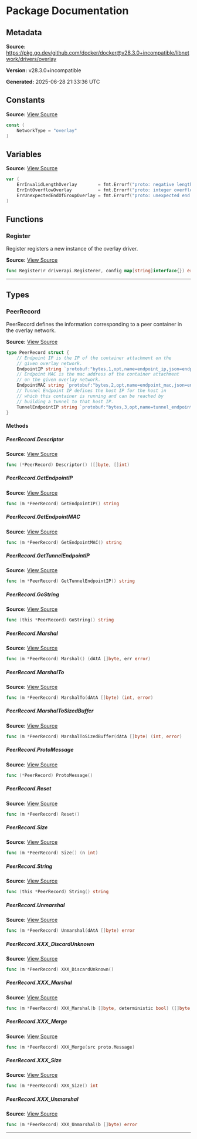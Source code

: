 # Package Documentation

## Metadata

**Source:** https://pkg.go.dev/github.com/docker/docker@v28.3.0+incompatible/libnetwork/drivers/overlay

**Version:** v28.3.0+incompatible

**Generated:** 2025-06-28 21:33:36 UTC

## Constants

**Source:** [View Source](https://github.com/docker/docker/blob/v28.3.0/libnetwork/drivers/overlay/overlay.go#L19)

```go
const (
	NetworkType = "overlay"
)
```

## Variables

**Source:** [View Source](https://github.com/docker/docker/blob/v28.3.0/libnetwork/drivers/overlay/overlay.pb.go#L468)

```go
var (
	ErrInvalidLengthOverlay        = fmt.Errorf("proto: negative length found during unmarshaling")
	ErrIntOverflowOverlay          = fmt.Errorf("proto: integer overflow")
	ErrUnexpectedEndOfGroupOverlay = fmt.Errorf("proto: unexpected end of group")
)
```

## Functions

### Register

Register registers a new instance of the overlay driver.

**Source:** [View Source](https://github.com/docker/docker/blob/v28.3.0/libnetwork/drivers/overlay/overlay.go#L45)  

```go
func Register(r driverapi.Registerer, config map[string]interface{}) error
```

---

## Types

### PeerRecord

PeerRecord defines the information corresponding to a peer
container in the overlay network.

**Source:** [View Source](https://github.com/docker/docker/blob/v28.3.0/libnetwork/drivers/overlay/overlay.pb.go#L30)  

```go
type PeerRecord struct {
	// Endpoint IP is the IP of the container attachment on the
	// given overlay network.
	EndpointIP string `protobuf:"bytes,1,opt,name=endpoint_ip,json=endpointIp,proto3" json:"endpoint_ip,omitempty"`
	// Endpoint MAC is the mac address of the container attachment
	// on the given overlay network.
	EndpointMAC string `protobuf:"bytes,2,opt,name=endpoint_mac,json=endpointMac,proto3" json:"endpoint_mac,omitempty"`
	// Tunnel Endpoint IP defines the host IP for the host in
	// which this container is running and can be reached by
	// building a tunnel to that host IP.
	TunnelEndpointIP string `protobuf:"bytes,3,opt,name=tunnel_endpoint_ip,json=tunnelEndpointIp,proto3" json:"tunnel_endpoint_ip,omitempty"`
}
```

#### Methods

##### PeerRecord.Descriptor

**Source:** [View Source](https://github.com/docker/docker/blob/v28.3.0/libnetwork/drivers/overlay/overlay.pb.go#L45)  

```go
func (*PeerRecord) Descriptor() ([]byte, []int)
```

##### PeerRecord.GetEndpointIP

**Source:** [View Source](https://github.com/docker/docker/blob/v28.3.0/libnetwork/drivers/overlay/overlay.pb.go#L75)  

```go
func (m *PeerRecord) GetEndpointIP() string
```

##### PeerRecord.GetEndpointMAC

**Source:** [View Source](https://github.com/docker/docker/blob/v28.3.0/libnetwork/drivers/overlay/overlay.pb.go#L82)  

```go
func (m *PeerRecord) GetEndpointMAC() string
```

##### PeerRecord.GetTunnelEndpointIP

**Source:** [View Source](https://github.com/docker/docker/blob/v28.3.0/libnetwork/drivers/overlay/overlay.pb.go#L89)  

```go
func (m *PeerRecord) GetTunnelEndpointIP() string
```

##### PeerRecord.GoString

**Source:** [View Source](https://github.com/docker/docker/blob/v28.3.0/libnetwork/drivers/overlay/overlay.pb.go#L121)  

```go
func (this *PeerRecord) GoString() string
```

##### PeerRecord.Marshal

**Source:** [View Source](https://github.com/docker/docker/blob/v28.3.0/libnetwork/drivers/overlay/overlay.pb.go#L141)  

```go
func (m *PeerRecord) Marshal() (dAtA []byte, err error)
```

##### PeerRecord.MarshalTo

**Source:** [View Source](https://github.com/docker/docker/blob/v28.3.0/libnetwork/drivers/overlay/overlay.pb.go#L151)  

```go
func (m *PeerRecord) MarshalTo(dAtA []byte) (int, error)
```

##### PeerRecord.MarshalToSizedBuffer

**Source:** [View Source](https://github.com/docker/docker/blob/v28.3.0/libnetwork/drivers/overlay/overlay.pb.go#L156)  

```go
func (m *PeerRecord) MarshalToSizedBuffer(dAtA []byte) (int, error)
```

##### PeerRecord.ProtoMessage

**Source:** [View Source](https://github.com/docker/docker/blob/v28.3.0/libnetwork/drivers/overlay/overlay.pb.go#L44)  

```go
func (*PeerRecord) ProtoMessage()
```

##### PeerRecord.Reset

**Source:** [View Source](https://github.com/docker/docker/blob/v28.3.0/libnetwork/drivers/overlay/overlay.pb.go#L43)  

```go
func (m *PeerRecord) Reset()
```

##### PeerRecord.Size

**Source:** [View Source](https://github.com/docker/docker/blob/v28.3.0/libnetwork/drivers/overlay/overlay.pb.go#L196)  

```go
func (m *PeerRecord) Size() (n int)
```

##### PeerRecord.String

**Source:** [View Source](https://github.com/docker/docker/blob/v28.3.0/libnetwork/drivers/overlay/overlay.pb.go#L223)  

```go
func (this *PeerRecord) String() string
```

##### PeerRecord.Unmarshal

**Source:** [View Source](https://github.com/docker/docker/blob/v28.3.0/libnetwork/drivers/overlay/overlay.pb.go#L243)  

```go
func (m *PeerRecord) Unmarshal(dAtA []byte) error
```

##### PeerRecord.XXX_DiscardUnknown

**Source:** [View Source](https://github.com/docker/docker/blob/v28.3.0/libnetwork/drivers/overlay/overlay.pb.go#L69)  

```go
func (m *PeerRecord) XXX_DiscardUnknown()
```

##### PeerRecord.XXX_Marshal

**Source:** [View Source](https://github.com/docker/docker/blob/v28.3.0/libnetwork/drivers/overlay/overlay.pb.go#L51)  

```go
func (m *PeerRecord) XXX_Marshal(b []byte, deterministic bool) ([]byte, error)
```

##### PeerRecord.XXX_Merge

**Source:** [View Source](https://github.com/docker/docker/blob/v28.3.0/libnetwork/drivers/overlay/overlay.pb.go#L63)  

```go
func (m *PeerRecord) XXX_Merge(src proto.Message)
```

##### PeerRecord.XXX_Size

**Source:** [View Source](https://github.com/docker/docker/blob/v28.3.0/libnetwork/drivers/overlay/overlay.pb.go#L66)  

```go
func (m *PeerRecord) XXX_Size() int
```

##### PeerRecord.XXX_Unmarshal

**Source:** [View Source](https://github.com/docker/docker/blob/v28.3.0/libnetwork/drivers/overlay/overlay.pb.go#L48)  

```go
func (m *PeerRecord) XXX_Unmarshal(b []byte) error
```

---

